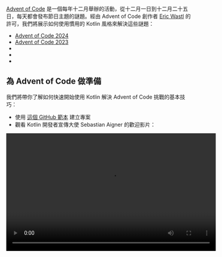 [//]: # (title: 使用慣用的 Kotlin 解決 Advent of Code 謎題)

[Advent of Code](https://adventofcode.com/) 是一個每年十二月舉辦的活動，從十二月一日到十二月二十五日，每天都會發布節日主題的謎題。經由 Advent of Code 創作者 [Eric Wastl](http://was.tl/) 的許可，我們將展示如何使用慣用的 Kotlin 風格來解決這些謎題：

* [Advent of Code 2024](https://www.youtube.com/playlist?list=PLlFc5cFwUnmwHaD3-qeoLHnho_PY2g9JX)
* [Advent of Code 2023](https://www.youtube.com/playlist?list=PLlFc5cFwUnmzk0wvYW4aTl57F2VNkFisU)
* [](#advent-of-code-2022)
* [](#advent-of-code-2021)
* [](#advent-of-code-2020)

## 為 Advent of Code 做準備

我們將帶你了解如何快速開始使用 Kotlin 解決 Advent of Code 挑戰的基本技巧：

* 使用 [這個 GitHub 範本](https://github.com/kotlin-hands-on/advent-of-code-kotlin-template) 建立專案
* 觀看 Kotlin 開發者宣傳大使 Sebastian Aigner 的歡迎影片：

<video width="560" height="315" src="https://www.youtube.com/v/6-XSehwRgSY" title="Get Ready for Advent of Code 2021"/>

## Advent of Code 2022

### 第 1 天：卡路里計算

了解 [Kotlin Advent of Code 範本](https://github.com/kotlin-hands-on/advent-of-code-kotlin-template) 以及在 Kotlin 中處理字串和集合的便利函數，例如 [`maxOf()`](https://kotlinlang.org/api/latest/jvm/stdlib/kotlin.collections/max-of.html) 和 [`sumOf()`](https://kotlinlang.org/api/latest/jvm/stdlib/kotlin.collections/sum-of.html)。了解擴充函數如何協助你以優雅的方式組織你的解決方案。

* 閱讀 [Advent of Code](https://adventofcode.com/2022/day/1) 上的謎題描述
* 觀看影片中的解決方案：

![YouTube](youtube.svg){width=25}{type="joined"} [Advent of Code 2022 Day 1 | Kotlin](https://www.youtube.com/watch?v=ntbsbqLCKDs)

### 第 2 天：剪刀石頭布

了解 Kotlin 中 `Char` 類型的操作，並查看 `Pair` 類型和 `to` 建構器如何與模式匹配良好配合。了解如何使用 [`compareTo()`](https://kotlinlang.org/api/latest/jvm/stdlib/kotlin/-comparable/compare-to.html) 函數對自己的物件進行排序。

* 閱讀 [Advent of Code](https://adventofcode.com/2022/day/2) 上的謎題描述
* 觀看影片中的解決方案：

![YouTube](youtube.svg){width=25}{type="joined"} [Advent of Code 2022 Day 2 | Kotlin](https://www.youtube.com/watch?v=Fn0SY2yGDSA)

### 第 3 天：背包重組

了解 [kotlinx.benchmark](https://github.com/Kotlin/kotlinx-benchmark) 函式庫如何協助你理解程式碼的性能特徵。了解 `intersect` 等集合操作如何協助你選擇重疊資料，並查看同一解決方案不同實作之間的性能比較。

* 閱讀 [Advent of Code](https://adventofcode.com/2022/day/3) 上的謎題描述
* 觀看影片中的解決方案：

![YouTube](youtube.svg){width=25}{type="joined"} [Advent of Code 2022 Day 3 | Kotlin](https://www.youtube.com/watch?v=IPLfo4zXNjk)

### 第 4 天：營地清理

了解 `infix` 和 `operator` 函數如何讓你的程式碼更具表達力，以及 `String` 和 `IntRange` 類型的擴充函數如何輕鬆解析輸入。

* 閱讀 [Advent of Code](https://adventofcode.com/2022/day/4) 上的謎題描述
* 觀看影片中的解決方案：

![YouTube](youtube.svg){width=25}{type="joined"} [Advent of Code 2022 Day 4 | Kotlin](https://www.youtube.com/watch?v=dBIbr55YS0A)

### 第 5 天：供應堆疊

了解如何使用工廠函數建構更複雜的物件，如何使用正規表達式，以及雙端 [`ArrayDeque`](https://kotlinlang.org/api/latest/jvm/stdlib/kotlin.collections/-array-deque/) 類型。

* 閱讀 [Advent of Code](https://adventofcode.com/2022/day/5) 上的謎題描述
* 觀看影片中的解決方案：

![YouTube](youtube.svg){width=25}{type="joined"} [Advent of Code 2022 Day 5 | Kotlin](https://www.youtube.com/watch?v=lKq6r5Nt8Yo)

### 第 6 天：調諧問題

透過 [kotlinx.benchmark](https://github.com/Kotlin/kotlinx-benchmark) 函式庫進行更深入的性能調查，比較同一解決方案的 16 種不同變體的特性。

* 閱讀 [Advent of Code](https://adventofcode.com/2022/day/6) 上的謎題描述
* 觀看影片中的解決方案：

![YouTube](youtube.svg){width=25}{type="joined"} [Advent of Code 2022 Day 6 | Kotlin](https://www.youtube.com/watch?v=VbBhaQhW0zk)

### 第 7 天：裝置上沒有空間

了解如何建模樹狀結構，並觀看以程式碼方式生成 Kotlin 程式碼的示範。

* 閱讀 [Advent of Code](https://adventofcode.com/2022/day/7) 上的謎題描述
* 觀看影片中的解決方案：

![YouTube](youtube.svg){width=25}{type="joined"} [Advent of Code 2022 Day 7 | Kotlin](https://www.youtube.com/watch?v=Q819VW8yxFo)

### 第 8 天：樹屋

了解 `sequence` 建構器如何運作，以及程式初稿與慣用的 Kotlin 解決方案之間可能有多大的差異（特邀嘉賓 Roman Elizarov！）。

* 閱讀 [Advent of Code](https://adventofcode.com/2022/day/8) 上的謎題描述
* 觀看影片中的解決方案：

![YouTube](youtube.svg){width=25}{type="joined"} [Advent of Code 2022 Day 8 | Kotlin](https://www.youtube.com/watch?v=6d6FXFh-UdA)

### 第 9 天：繩索橋

了解 `run` 函數、標籤回傳，以及 `coerceIn` 或 `zipWithNext` 等便利的標準函式庫函數。了解如何使用 `List` 和 `MutableList` 建構器建立指定大小的列表，並初步了解基於 Kotlin 的問題陳述視覺化。

* 閱讀 [Advent of Code](https://adventofcode.com/2022/day/9) 上的謎題描述
* 觀看影片中的解決方案：

![YouTube](youtube.svg){width=25}{type="joined"} [Advent of Code 2022 Day 9 | Kotlin](https://www.youtube.com/watch?v=ShU9dNUa_3g)

### 第 10 天：陰極射線管

了解範圍和 `in` 運算符如何使檢查範圍變得自然，函數參數如何可以轉換為接收者，以及對 `tailrec` 修飾符的簡要探索。

* 閱讀 [Advent of Code](https://adventofcode.com/2022/day/10) 上的謎題描述
* 觀看影片中的解決方案：

![YouTube](youtube.svg){width=25}{type="joined"} [Advent of Code 2022 Day 10 | Kotlin](https://www.youtube.com/watch?v=KVyeNmFHoL4)

### 第 11 天：中間的猴子

了解如何從可變、命令式程式碼轉向更函數式的方法，該方法利用不可變和只讀資料結構。了解上下文接收者，以及我們的嘉賓如何專為 Advent of Code 建立自己的視覺化函式庫。

* 閱讀 [Advent of Code](https://adventofcode.com/2022/day/11) 上的謎題描述
* 觀看影片中的解決方案：

![YouTube](youtube.svg){width=25}{type="joined"} [Advent of Code 2022 Day 11 | Kotlin](https://www.youtube.com/watch?v=1eBSyPe_9j0)

### 第 12 天：爬山演算法

使用佇列、`ArrayDeque`、函數引用和 `tailrec` 修飾符來解決 Kotlin 中的路徑尋找問題。

* 閱讀 [Advent of Code](https://adventofcode.com/2022/day/12) 上的謎題描述
* 觀看影片中的解決方案：

![YouTube](youtube.svg){width=25}{type="joined"} [Advent of Code 2022 Day 12 | Kotlin](https://www.youtube.com/watch?v=tJ74hi_3sk8)

## Advent of Code 2021

> 閱讀我們關於 [Advent of Code 2021 的部落格文章](https://blog.jetbrains.com/kotlin/2021/11/advent-of-code-2021-in-kotlin/)
> 
{style="tip"}

### 第 1 天：聲納掃描

應用視窗化 (windowed) 和計數 (count) 函數來處理整數的配對和三元組。

* 閱讀 [Advent of Code](https://adventofcode.com/2021/day/1) 上的謎題描述
* 在 [Kotlin 部落格](https://blog.jetbrains.com/kotlin/2021/12/advent-of-code-2021-in-kotlin-day-1) 上查看 Anton Arhipov 的解決方案或觀看影片：

![YouTube](youtube.svg){width=25}{type="joined"} [Advent of Code 2021 in Kotlin, Day 1: Sonar Sweep](https://www.youtube.com/watch?v=76IzmtOyiHw)

### 第 2 天：潛水！

了解解構宣告和 `when` 表達式。

* 閱讀 [Advent of Code](https://adventofcode.com/2021/day/2) 上的謎題描述
* 在 [GitHub](https://github.com/asm0dey/aoc-2021/blob/main/src/Day02.kt) 上查看 Pasha Finkelshteyn 的解決方案或觀看影片：

![YouTube](youtube.svg){width=25}{type="joined"} [Advent of Code 2021 in Kotlin, Day 2: Dive!](https://www.youtube.com/watch?v=4A2WwniJdNc)

### 第 3 天：二進位診斷

探索處理二進位數的不同方法。

* 閱讀 [Advent of Code](https://adventofcode.com/2021/day/3) 上的謎題描述
* 在 [Kotlin 部落格](https://blog.jetbrains.com/kotlin/2021/12/advent-of-code-2021-in-kotlin-day-3/) 上查看 Sebastian Aigner 的解決方案或觀看影片：

![YouTube](youtube.svg){width=25}{type="joined"} [Advent of Code 2021 in Kotlin, Day 3: Binary Diagnostic](https://www.youtube.com/watch?v=mF2PTnnOi8w)

### 第 4 天：巨型魷魚

了解如何解析輸入並引入一些領域類別以便更方便地處理。

* 閱讀 [Advent of Code](https://adventofcode.com/2021/day/4) 上的謎題描述
* 在 [GitHub](https://github.com/antonarhipov/advent-of-code-2021/blob/main/src/Day04.kt) 上查看 Anton Arhipov 的解決方案或觀看影片：

![YouTube](youtube.svg){width=25}{type="joined"} [Advent of Code 2021 in Kotlin, Day 4: Giant Squid](https://www.youtube.com/watch?v=wL6sEoLezPQ)

## Advent of Code 2020

> 你可以在我們的 [GitHub 儲存庫](https://github.com/kotlin-hands-on/advent-of-code-2020/) 中找到所有 Advent of Code 2020 謎題的解決方案。
>
{style="tip"}

### 第 1 天：報告修復

探索輸入處理、迭代列表、建立映射的不同方法，以及使用 [`let`](scope-functions.md#let) 函數來簡化你的程式碼。

* 閱讀 [Advent of Code](https://adventofcode.com/2020/day/1) 上的謎題描述
* 在 [Kotlin 部落格](https://blog.jetbrains.com/kotlin/2021/07/advent-of-code-in-idiomatic-kotlin/) 上查看 Svetlana Isakova 的解決方案或觀看影片：

![YouTube](youtube.svg){width=25}{type="joined"} [Learn Kotlin With the Kotlin Team: Advent of Code 2020 #1](https://www.youtube.com/watch?v=o4emra1xm88)

### 第 2 天：密碼哲學

探索字串工具函數、正規表達式、集合操作，以及 `let` 函數如何有助於轉換你的表達式。

* 閱讀 [Advent of Code](https://adventofcode.com/2020/day/2) 上的謎題描述
* 在 [Kotlin 部落格](https://blog.jetbrains.com/kotlin/2021/07/advent-of-code-in-idiomatic-kotlin-day2/) 上查看 Svetlana Isakova 的解決方案或觀看影片：

![YouTube](youtube.svg){width=25}{type="joined"} [Learn Kotlin with The Kotlin Team: Advent of Code 2020 #2](https://www.youtube.com/watch?v=MyvJ7G6aErQ)

### 第 3 天：雪橇軌跡

比較命令式和更函數式的程式碼風格，使用配對和 [`reduce()`](https://kotlinlang.org/api/latest/jvm/stdlib/kotlin.collections/reduce.html) 函數，在列選模式下編輯程式碼，並修復整數溢位問題。

* 閱讀 [Advent of Code](https://adventofcode.com/2020/day/3) 上的謎題描述
* 在 [GitHub](https://github.com/kotlin-hands-on/advent-of-code-2020/blob/master/src/day03/day3.kt) 上查看 Mikhail Dvorkin 的解決方案或觀看影片：

![YouTube](youtube.svg){width=25}{type="joined"} [Learn Kotlin with the Kotlin Team: Advent of Code 2020 #3](https://www.youtube.com/watch?v=ounCIclwOAw)

### 第 4 天：護照處理

應用 [`when`](control-flow.md#when-expressions-and-statements) 表達式並探索驗證輸入的不同方法：工具函數、處理範圍、檢查集合成員資格以及匹配特定的正規表達式。

* 閱讀 [Advent of Code](https://adventofcode.com/2020/day/4) 上的謎題描述
* 在 [Kotlin 部落格](https://blog.jetbrains.com/kotlin/2021/09/validating-input-advent-of-code-in-kotlin/) 上查看 Sebastian Aigner 的解決方案或觀看影片：

![YouTube](youtube.svg){width=25}{type="joined"} [Learn Kotlin with the Kotlin Team: Advent of Code 2020 #4](https://www.youtube.com/watch?v=-kltG4Ztv1s)

### 第 5 天：二進位登機

使用 Kotlin 標準函式庫函數（`replace()`、`toInt()`、`find()`）來處理數字的二進位表示，探索強大的局部函數，並了解如何在 Kotlin 1.5 中使用 `max()` 函數。

* 閱讀 [Advent of Code](https://adventofcode.com/2020/day/5) 上的謎題描述
* 在 [Kotlin 部落格](https://blog.jetbrains.com/kotlin/2021/09/idiomatic-kotlin-binary-representation/) 上查看 Svetlana Isakova 的解決方案或觀看影片：

![YouTube](youtube.svg){width=25}{type="joined"} [Learn Kotlin with the Kotlin Team: Advent of Code 2020 #5](https://www.youtube.com/watch?v=XEFna3xyxeY)

### 第 6 天：自訂海關

了解如何使用標準函式庫函數：`map()`、`reduce()`、`sumOf()`、`intersect()` 和 `union()` 在字串和集合中對字元進行分組和計數。

* 閱讀 [Advent of Code](https://adventofcode.com/2020/day/6) 上的謎題描述
* 在 [Kotlin 部落格](https://blog.jetbrains.com/kotlin/2021/09/idiomatic-kotlin-set-operations/) 上查看 Anton Arhipov 的解決方案或觀看影片：

![YouTube](youtube.svg){width=25}{type="joined"} [Learn Kotlin with the Kotlin Team: Advent of Code 2020 #6](https://www.youtube.com/watch?v=QLAB0kZ-Tqc)

### 第 7 天：方便的行囊

了解如何使用正規表達式，如何從 Kotlin 使用 Java 的 `compute()` 方法來對 `HashMap` 中的值進行動態計算，使用 `forEachLine()` 函數讀取檔案，並比較兩種搜尋演算法：深度優先 (depth-first) 和廣度優先 (breadth-first)。

* 閱讀 [Advent of Code](https://adventofcode.com/2020/day/7) 上的謎題描述
* 在 [Kotlin 部落格](https://blog.jetbrains.com/kotlin/2021/09/idiomatic-kotlin-traversing-trees/) 上查看 Pasha Finkelshteyn 的解決方案或觀看影片：

![YouTube](youtube.svg){width=25}{type="joined"} [Learn Kotlin with the Kotlin Team: Advent of Code 2020 #7](https://www.youtube.com/watch?v=KyZiveDXWHw)

### 第 8 天：手持裝置停止

應用密封類別 (sealed classes) 和 Lambda 表達式 (lambdas) 來表示指令，應用 Kotlin 集合來發現在程式執行中的迴圈，使用序列 (sequences) 和 `sequence { }` 建構器函數來建構惰性集合，並嘗試實驗性的 `measureTimedValue()` 函數來檢查性能指標。

* 閱讀 [Advent of Code](https://adventofcode.com/2020/day/8) 上的謎題描述
* 在 [Kotlin 部落格](https://blog.jetbrains.com/kotlin/2021/10/idiomatic-kotlin-simulating-a-console/) 上查看 Sebastian Aigner 的解決方案或觀看影片：

![YouTube](youtube.svg){width=25}{type="joined"} [Learn Kotlin with the Kotlin Team: Advent of Code 2020 #8](https://www.youtube.com/watch?v=0GWTTSMatO8)

### 第 9 天：編碼錯誤

探索在 Kotlin 中使用 `any()`、`firstOrNull()`、`firstNotNullOfOrNull()`、`windowed()`、`takeIf()` 和 `scan()` 函數操作列表的不同方法，這些函數體現了慣用的 Kotlin 風格。

* 閱讀 [Advent of Code](https://adventofcode.com/2020/day/9) 上的謎題描述
* 在 [Kotlin 部落格](https://blog.jetbrains.com/kotlin/2021/10/idiomatic-kotlin-working-with-lists/) 上查看 Svetlana Isakova 的解決方案或觀看影片：

![YouTube](youtube.svg){width=25}{type="joined"} [Learn Kotlin with the Kotlin Team: Advent of Code 2020 #9](https://www.youtube.com/watch?v=vj3J9MuF1mI)

## 接下來呢？

* 使用 [Kotlin Koans](koans.md) 完成更多任務
* 使用 JetBrains Academy 的免費 [Kotlin 核心課程](https://hyperskill.org/tracks?category=4&utm_source=jbkotlin_hs&utm_medium=referral&utm_campaign=kotlinlang-docs&utm_content=button_1&utm_term=22.03.23) 建立可運作的應用程式